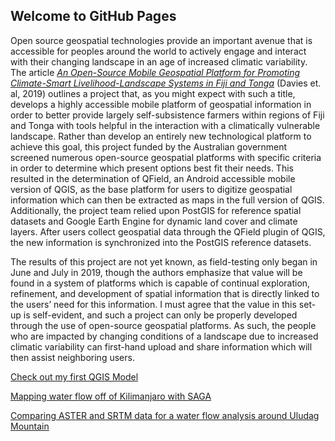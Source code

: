 ## Welcome to GitHub Pages

Open source geospatial technologies provide an important avenue that is accessible for peoples around the world to actively engage and interact with their changing landscape in an age of increased climatic variability. The article [_An Open-Source Mobile Geospatial Platform for Promoting Climate-Smart Livelihood-Landscape Systems in Fiji and Tonga_](https://www.int-arch-photogramm-remote-sens-spatial-inf-sci.net/XLII-4-W14/31/2019/) (Davies et. al, 2019) outlines a project that, as you might expect with such a title, develops a highly accessible mobile platform of geospatial information in order to better provide largely self-subsistence farmers within regions of Fiji and Tonga with tools helpful in the interaction with a climatically vulnerable landscape. Rather than develop an entirely new technological platform to achieve this goal, this project funded by the Australian government screened numerous open-source geospatial platforms with specific criteria in order to determine which present options best fit their needs. This resulted in the determination of QField, an Android accessible mobile version of QGIS, as the base platform for users to digitize geospatial information which can then be extracted as maps in the full version of QGIS. Additionally, the project team relied upon PostGIS for reference spatial datasets and Google Earth Engine for dynamic land cover and climate layers. After users collect geospatial data through the QField plugin of QGIS, the new information is synchronized into the PostGIS reference datasets. 

The results of this project are not yet known, as field-testing only began in June and July in 2019, though the authors emphasize that value will be found in a system of platforms which is capable of continual exploration, refinement, and development of spatial information that is directly linked to the users’ need for this information. I must agree that the value in this set-up is self-evident, and such a project can only be properly developed through the use of open-source geospatial platforms. As such, the people who are impacted by changing conditions of a landscape due to increased climatic variability can first-hand upload and share information which will then assist neighboring users. 

[Check out my first QGIS Model](qgisModel.md)

[Mapping water flow off of Kilimanjaro with SAGA](SAGA.md)

[Comparing ASTER and SRTM data for a water flow analysis around Uludag Mountain](https://github.com/Ian8VT/Ian8VT.github.io/blob/master/Aster%20and%20SRTM%20Comparison.md)

